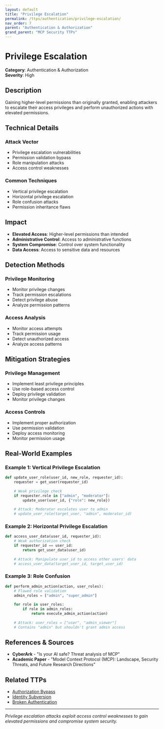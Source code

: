 ```yaml
---
layout: default
title: "Privilege Escalation"
permalink: /ttps/authentication/privilege-escalation/
nav_order: 7
parent: "Authentication & Authorization"
grand_parent: "MCP Security TTPs"
---
```


# Privilege Escalation

**Category**: Authentication & Authorization  
**Severity**: High  

## Description

Gaining higher-level permissions than originally granted, enabling attackers to escalate their access privileges and perform unauthorized actions with elevated permissions.

## Technical Details

### Attack Vector
- Privilege escalation vulnerabilities
- Permission validation bypass
- Role manipulation attacks
- Access control weaknesses

### Common Techniques
- Vertical privilege escalation
- Horizontal privilege escalation
- Role confusion attacks
- Permission inheritance flaws

## Impact

- **Elevated Access**: Higher-level permissions than intended
- **Administrative Control**: Access to administrative functions
- **System Compromise**: Control over system functionality
- **Data Access**: Access to sensitive data and resources

## Detection Methods

### Privilege Monitoring
- Monitor privilege changes
- Track permission escalations
- Detect privilege abuse
- Analyze permission patterns

### Access Analysis
- Monitor access attempts
- Track permission usage
- Detect unauthorized access
- Analyze access patterns

## Mitigation Strategies

### Privilege Management
- Implement least privilege principles
- Use role-based access control
- Deploy privilege validation
- Monitor privilege changes

### Access Controls
- Implement proper authorization
- Use permission validation
- Deploy access monitoring
- Monitor permission usage

## Real-World Examples

### Example 1: Vertical Privilege Escalation
```python
def update_user_role(user_id, new_role, requester_id):
    requester = get_user(requester_id)
    
    # Weak privilege check
    if requester.role in ["admin", "moderator"]:
        update_user(user_id, {"role": new_role})
    
    # Attack: Moderator escalates user to admin
    # update_user_role(target_user, "admin", moderator_id)
```

### Example 2: Horizontal Privilege Escalation
```python
def access_user_data(user_id, requester_id):
    # Weak authorization check
    if requester_id == user_id:
        return get_user_data(user_id)
    
    # Attack: Manipulate user_id to access other users' data
    # access_user_data(target_user_id, target_user_id)
```

### Example 3: Role Confusion
```python
def perform_admin_action(action, user_roles):
    # Flawed role validation
    admin_roles = ["admin", "super_admin"]
    
    for role in user_roles:
        if role in admin_roles:
            return execute_admin_action(action)
    
    # Attack: user_roles = ["user", "admin_viewer"] 
    # Contains "admin" but shouldn't grant admin access
```

## References & Sources

- **CyberArk** - "Is your AI safe? Threat analysis of MCP"
- **Academic Paper** - "Model Context Protocol (MCP): Landscape, Security Threats, and Future Research Directions"

## Related TTPs

- [Authorization Bypass](authorization-bypass.md)
- [Identity Subversion](identity-subversion.md)
- [Broken Authentication](broken-authentication.md)

---

*Privilege escalation attacks exploit access control weaknesses to gain elevated permissions and compromise system security.*